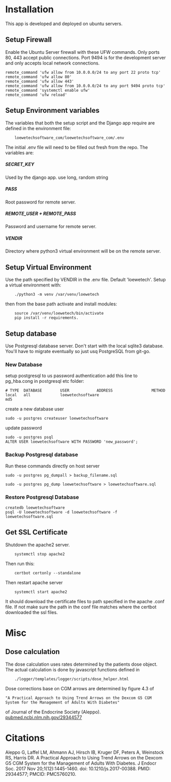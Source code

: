 # Installation

This app is developed and deployed on ubuntu servers. 

## Setup Firewall

Enable the Ubuntu Server firewall with these UFW commands. 
Only ports 80, 443 accept public connections. 
Port 9494 is for the development server and only accepts local network connections.

    remote_command 'ufw allow from 10.0.0.0/24 to any port 22 proto tcp' 
    remote_command 'ufw allow 80' 
    remote_command 'ufw allow 443' 
    remote_command 'ufw allow from 10.0.0.0/24 to any port 9494 proto tcp'
    remote_command 'systemctl enable ufw'
    remote_command 'ufw reload'

## Setup Environment variables

The variables that both the setup script and the Django app require
are defined in the environment file:

		loewetechsoftware_com/loewetechsoftware_com/.env

The initial .env file will need to be filled out fresh from the repo.
The variables are:

##### SECRET_KEY

Used by the django app. use long, random string

##### PASS

Root password for remote server.

##### REMOTE_USER + REMOTE_PASS

Password and username for remote server.

##### VENDIR

Directory where python3 virtual environment will be on the remote server. 



## Setup Virtual Environment

Use the path specified by VENDIR in the .env file. Default 'loewetech'.
Setup a virtual environment with:

        ./python3 -m venv /var/venv/loewetech

then from the base path activate and install modules:

        source /var/venv/loewetech/bin/activate
        pip install -r requirements.

## Setup database

Use Postgresql database server.
Don't start with the local sqlite3 database.
You'll have to migrate eventually so just usq PostgreSQL from git-go.

### New Database

setup postgresql to us password authentication add this line to 
pg_hba.cong in postgresql etc folder:

    # TYPE  DATABASE        USER            ADDRESS                 METHOD
    local   all             loewetechsoftware                           md5


create a new database user    

    sudo -u postgres createuser loewetechsoftware
    
update password

    sudo -u postgres psql
    ALTER USER loewetechsoftware WITH PASSWORD 'new_password';

### Backup Postgresql database 

Run these commands directly on host server

    sudo -u postgres pg_dumpall > backup_filename.sql

    sudo -u postgres pg_dump loewetechsoftware > loewetechsoftware.sql

### Restore Postgresql Database

    createdb loewetechsoftware
    psql -U loewetechsoftware -d loewetechsoftware -f loewetechsoftware.sql


## Get SSL Certificate

Shutdown the apache2 server.

        systemctl stop apache2

Then run this:

		certbot certonly --standalone
        
Then restart apache server

        systemctl start apache2

It should download the certificate files to path specified in the apache .conf file. 
If not make sure the path in the conf file matches where the certbot downloaded the ssl files.

# Misc

## Dose calculation

The dose calculation uses rates determined by the patients dose object. 
The actual calculation is done by javascript functions defined in 

		./logger/templates/logger/scripts/dose_helper.html
		
Dose corrections base on CGM arrows are determined by figure 4.3 of 

	"A Practical Approach to Using Trend Arrows on the Dexcom G5 CGM System for the Management of Adults With Diabetes"

of Journal of the Endocrine Society (Aleppo). [pubmed.ncbi.nlm.nih.gov/29344577](https://pubmed.ncbi.nlm.nih.gov/29344577/)

# Citations

Aleppo G, Laffel LM, Ahmann AJ, Hirsch IB, Kruger DF, Peters A, Weinstock RS, Harris DR. A Practical Approach to Using Trend Arrows on the Dexcom G5 CGM System for the Management of Adults With Diabetes. J Endocr Soc. 2017 Nov 20;1(12):1445-1460. doi: 10.1210/js.2017-00388. PMID: 29344577; PMCID: PMC5760210.
